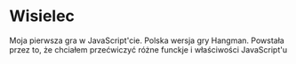 # Wisielec
Moja pierwsza gra w JavaScript'cie.
Polska wersja gry Hangman. Powstała przez to, że chciałem przećwiczyć różne funckje i właściwości JavaScript'u
